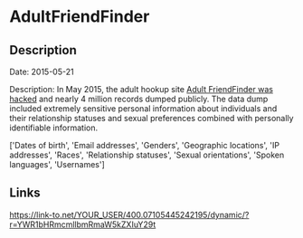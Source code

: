 # AdultFriendFinder

## Description

Date: 2015-05-21

Description:
In May 2015, the adult hookup site <a href="http://www.bbc.com/news/business-32839196" target="_blank" rel="noopener">Adult FriendFinder was hacked</a> and nearly 4 million records dumped publicly. The data dump included extremely sensitive personal information about individuals and their relationship statuses and sexual preferences combined with personally identifiable information.


['Dates of birth', 'Email addresses', 'Genders', 'Geographic locations', 'IP addresses', 'Races', 'Relationship statuses', 'Sexual orientations', 'Spoken languages', 'Usernames']

## Links

https://link-to.net/YOUR_USER/400.07105445242195/dynamic/?r=YWR1bHRmcmllbmRmaW5kZXIuY29t